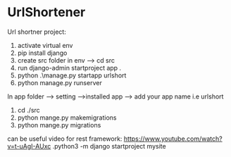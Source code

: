 # UrlShortener
Url shortner project:
1. activate virtual env
2. pip install django
3. create src folder in env --> cd src
4. run django-admin startproject app .
5. python .\manage.py startapp urlshort
6. python manage.py runserver


In app folder --> setting -->installed app --> add your app name i.e urlshort


1. cd ./src
2. python mange.py makemigrations
3. python mange.py migrations

can be useful video for rest framework: https://www.youtube.com/watch?v=t-uAgI-AUxc
.python3 -m django startproject mysite 
